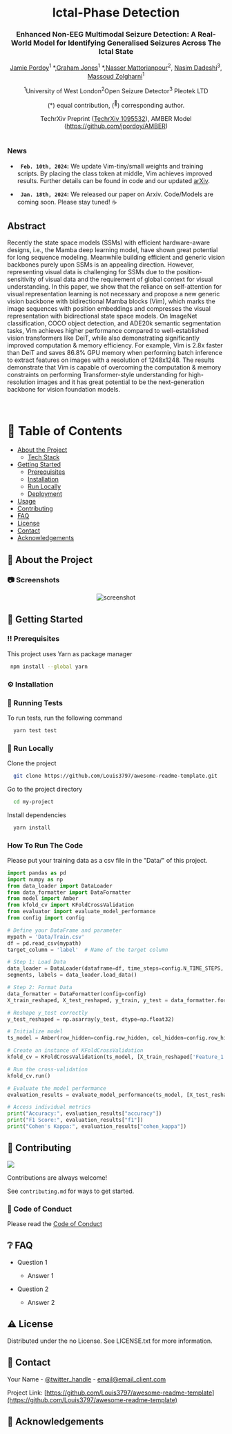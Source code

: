 <div align="center">
<h1>Ictal-Phase Detection</h1>
<h3>Enhanced Non-EEG Multimodal Seizure Detection: A Real-World Model for Identifying Generalised Seizures Across The Ictal State</h3>

[Jamie Pordoy](https://github.com/Unrealluver)<sup>1</sup> \*,[Graham Jones](https://github.com/LegendBC)<sup>1</sup> \*,[Nasser Mattorianpour](https://scholar.google.com/citations?user=pCY-bikAAAAJ&hl=zh-CN)<sup>2</sup>, [Nasim Dadeshi](https://www.xloong.wang/)<sup>3</sup>, [Massoud Zolgharni](http://eic.hust.edu.cn/professor/liuwenyu/)<sup>1</sup>

<sup>1</sup>University of West London<sup>2</sup>Open Seizure Detector<sup>3</sup> Pleotek LTD

(\*) equal contribution, (<sup>:email:</sup>) corresponding author.

TechrXiv Preprint ([TechrXiv 1095532](https://www.techrxiv.org/users/692829/articles/1095532-enhanced-non-eeg-multimodal-seizure-detection-a-real-world-model-for-identifying-generalised-seizures-across-the-ictal-state)), AMBER Model (https://github.com/jpordoy/AMBER)


</div>



#



### News
* **` Feb. 10th, 2024`:** We update Vim-tiny/small weights and training scripts. By placing the class token at middle, Vim achieves improved results. Further details can be found in code and our updated [arXiv](https://arxiv.org/abs/2401.09417).

* **` Jan. 18th, 2024`:** We released our paper on Arxiv. Code/Models are coming soon. Please stay tuned! ☕️


## Abstract
Recently the state space models (SSMs) with efficient hardware-aware designs, i.e., the Mamba deep learning model, have shown great potential for long sequence modeling. Meanwhile building efficient and generic vision backbones purely upon SSMs is an appealing direction. However, representing visual data is challenging for SSMs due to the position-sensitivity of visual data and the requirement of global context for visual understanding. In this paper, we show that the reliance on self-attention for visual representation learning is not necessary and propose a new generic vision backbone with bidirectional Mamba blocks (Vim), which marks the image sequences with position embeddings and compresses the visual representation with bidirectional state space models. On ImageNet classification, COCO object detection, and ADE20k semantic segmentation tasks, Vim achieves higher performance compared to well-established vision transformers like DeiT, while also demonstrating significantly improved computation & memory efficiency. For example, Vim is 2.8x faster than DeiT and saves 86.8% GPU memory when performing batch inference to extract features on images with a resolution of 1248x1248. The results demonstrate that Vim is capable of overcoming the computation & memory constraints on performing Transformer-style understanding for high-resolution images and it has great potential to be the next-generation backbone for vision foundation models.


<br />

<!-- Table of Contents -->
# :notebook_with_decorative_cover: Table of Contents

- [About the Project](#star2-about-the-project)
  * [Tech Stack](#space_invader-tech-stack)
- [Getting Started](#toolbox-getting-started)
  * [Prerequisites](#bangbang-prerequisites)
  * [Installation](#gear-installation)
  * [Run Locally](#running-run-locally)
  * [Deployment](#triangular_flag_on_post-deployment)
- [Usage](#eyes-usage)
- [Contributing](#wave-contributing)
- [FAQ](#grey_question-faq)
- [License](#warning-license)
- [Contact](#handshake-contact)
- [Acknowledgements](#gem-acknowledgements)

  

<!-- About the Project -->
## :star2: About the Project


<!-- Screenshots -->
### :camera: Screenshots

<div align="center"> 
  <img src="Images/Branches_2.png" alt="screenshot" />
</div>



<!-- Getting Started -->
## 	:toolbox: Getting Started

<!-- Prerequisites -->
### :bangbang: Prerequisites

This project uses Yarn as package manager

```bash
 npm install --global yarn
```

<!-- Installation -->
### :gear: Installation

  
<!-- Running Tests -->
### :test_tube: Running Tests

To run tests, run the following command

```bash
  yarn test test
```

<!-- Run Locally -->
### :running: Run Locally

Clone the project

```bash
  git clone https://github.com/Louis3797/awesome-readme-template.git
```

Go to the project directory

```bash
  cd my-project
```

Install dependencies

```bash
  yarn install
```

### How To Run The Code
Please put your training data as a csv file in the "Data/" of this project.

```python        
import pandas as pd
import numpy as np
from data_loader import DataLoader
from data_formatter import DataFormatter
from model import Amber
from kfold_cv import KFoldCrossValidation
from evaluator import evaluate_model_performance
from config import config

# Define your DataFrame and parameter
mypath = 'Data/Train.csv'
df = pd.read_csv(mypath)
target_column = 'label'  # Name of the target column

# Step 1: Load Data
data_loader = DataLoader(dataframe=df, time_steps=config.N_TIME_STEPS, step=config.step, target_column=target_column)
segments, labels = data_loader.load_data()

# Step 2: Format Data
data_formatter = DataFormatter(config=config)
X_train_reshaped, X_test_reshaped, y_train, y_test = data_formatter.format_data(segments, labels)

# Reshape y_test correctly
y_test_reshaped = np.asarray(y_test, dtype=np.float32)

# Initialize model
ts_model = Amber(row_hidden=config.row_hidden, col_hidden=config.row_hidden, num_classes=config.N_CLASSES)

# Create an instance of KFoldCrossValidation
kfold_cv = KFoldCrossValidation(ts_model, [X_train_reshaped['Feature_1'], X_train_reshaped['Feature_2']], y_train)

# Run the cross-validation
kfold_cv.run()

# Evaluate the model performance
evaluation_results = evaluate_model_performance(ts_model, [X_test_reshaped['Feature_1'], X_test_reshaped['Feature_2']], y_test_reshaped)

# Access individual metrics
print("Accuracy:", evaluation_results["accuracy"])
print("F1 Score:", evaluation_results["f1"])
print("Cohen's Kappa:", evaluation_results["cohen_kappa"])

```




<!-- Contributing -->
## :wave: Contributing

<a href="https://github.com/Louis3797/awesome-readme-template/graphs/contributors">
  <img src="https://contrib.rocks/image?repo=Louis3797/awesome-readme-template" />
</a>


Contributions are always welcome!

See `contributing.md` for ways to get started.


<!-- Code of Conduct -->
### :scroll: Code of Conduct

Please read the [Code of Conduct](https://github.com/Louis3797/awesome-readme-template/blob/master/CODE_OF_CONDUCT.md)

<!-- FAQ -->
## :grey_question: FAQ

- Question 1

  + Answer 1

- Question 2

  + Answer 2


<!-- License -->
## :warning: License

Distributed under the no License. See LICENSE.txt for more information.


<!-- Contact -->
## :handshake: Contact

Your Name - [@twitter_handle](https://twitter.com/twitter_handle) - email@email_client.com

Project Link: [https://github.com/Louis3797/awesome-readme-template](https://github.com/Louis3797/awesome-readme-template)


<!-- Acknowledgments -->
## :gem: Acknowledgements


